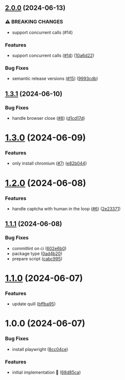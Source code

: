 ## [2.0.0](https://github.com/rpidanny/odysseus/compare/v1.3.1...v2.0.0) (2024-06-13)

### ⚠ BREAKING CHANGES

* support concurrent calls (#14)

### Features

* support concurrent calls ([#14](https://github.com/rpidanny/odysseus/issues/14)) ([10a6d22](https://github.com/rpidanny/odysseus/commit/10a6d22625bc750b84740dc58e197c7241c0415b))

### Bug Fixes

* semantic release versions ([#15](https://github.com/rpidanny/odysseus/issues/15)) ([9993cdb](https://github.com/rpidanny/odysseus/commit/9993cdb8f40db4983699b77598b8fd1883c34fff))

## [1.3.1](https://github.com/rpidanny/odysseus/compare/v1.3.0...v1.3.1) (2024-06-10)


### Bug Fixes

* handle browser close ([#8](https://github.com/rpidanny/odysseus/issues/8)) ([d1cd17d](https://github.com/rpidanny/odysseus/commit/d1cd17d84abcd571815a5fa6138aa64221e4966e))

# [1.3.0](https://github.com/rpidanny/odysseus/compare/v1.2.0...v1.3.0) (2024-06-09)


### Features

* only install chromium ([#7](https://github.com/rpidanny/odysseus/issues/7)) ([e82b044](https://github.com/rpidanny/odysseus/commit/e82b04410b775ba8b9224e025f47321dc18e95f7))

# [1.2.0](https://github.com/rpidanny/odysseus/compare/v1.1.1...v1.2.0) (2024-06-08)


### Features

* handle captcha with human in the loop ([#6](https://github.com/rpidanny/odysseus/issues/6)) ([2e23371](https://github.com/rpidanny/odysseus/commit/2e233716c1e3d88e0871917e3ef42c58ea246cfd))

## [1.1.1](https://github.com/rpidanny/odysseus/compare/v1.1.0...v1.1.1) (2024-06-08)


### Bug Fixes

* commitlint on ci ([602e6b0](https://github.com/rpidanny/odysseus/commit/602e6b0233cd6660b1a258791d37741d68f8e56a))
* package type ([0ad4b20](https://github.com/rpidanny/odysseus/commit/0ad4b20a7c5f8359016f5a6d3cee78d67fd42241))
* prepare script ([cabc995](https://github.com/rpidanny/odysseus/commit/cabc9958fa7ce52fde3b2c168c9997d0eca1b0f9))

# [1.1.0](https://github.com/rpidanny/odysseus/compare/v1.0.0...v1.1.0) (2024-06-07)


### Features

* update quill ([bffba95](https://github.com/rpidanny/odysseus/commit/bffba958d60e65303f9575eae45366c8bbd72aa0))

# 1.0.0 (2024-06-07)


### Bug Fixes

* install playwright ([8cc04ce](https://github.com/rpidanny/odysseus/commit/8cc04ce371fff0fe81fc1448e647e2c916134d7c))


### Features

* initial implementation 🚀 ([68d85ca](https://github.com/rpidanny/odysseus/commit/68d85ca132d45664fe3417c12d752143ffcdd4f8))
